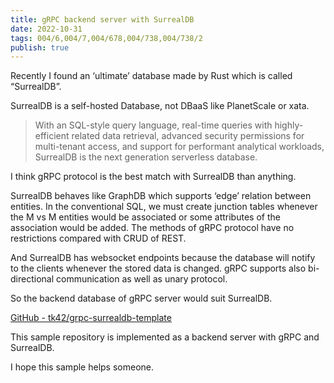 ```yaml
---
title: gRPC backend server with SurrealDB
date: 2022-10-31
tags: 004/6,004/7,004/678,004/738,004/738/2
publish: true
---
```

Recently I found an ‘ultimate’ database made by Rust which is called “SurrealDB”.

SurrealDB is a self-hosted Database, not DBaaS like PlanetScale or xata.

> With an SQL-style query language, real-time queries with highly-efficient related data retrieval, advanced security permissions for multi-tenant access, and support for performant analytical workloads, SurrealDB is the next generation serverless database.

I think gRPC protocol is the best match with SurrealDB than anything.

SurrealDB behaves like GraphDB which supports ‘edge’ relation between entities. In the conventional SQL, we must create junction tables whenever the M vs M entities would be associated or some attributes of the association would be added. The methods of gRPC protocol have no restrictions compared with CRUD of REST.

And SurrealDB has websocket endpoints because the database will notify to the clients whenever the stored data is changed. gRPC supports also bi-directional communication as well as unary protocol.

So the backend database of gRPC server would suit SurrealDB.

[GitHub - tk42/grpc-surrealdb-template](https://github.com/tk42/grpc-surrealdb-template?source=post_page-----f30e23283299--------------------------------)

This sample repository is implemented as a backend server with gRPC and SurrealDB.

I hope this sample helps someone.